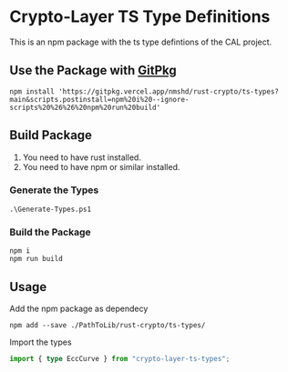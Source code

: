 # Crypto-Layer TS Type Definitions

This is an npm package with the ts type defintions of the CAL project.

## Use the Package with [GitPkg](https://gitpkg.vercel.app/)

```
npm install 'https://gitpkg.vercel.app/nmshd/rust-crypto/ts-types?main&scripts.postinstall=npm%20i%20--ignore-scripts%20%26%26%20npm%20run%20build'
```


## Build Package

1. You need to have rust installed.
2. You need to have npm or similar installed.


### Generate the Types

```
.\Generate-Types.ps1
```


### Build the Package

```
npm i
npm run build
```


## Usage

Add the npm package as dependecy
```
npm add --save ./PathToLib/rust-crypto/ts-types/
```

Import the types
```ts
import { type EccCurve } from "crypto-layer-ts-types";
```